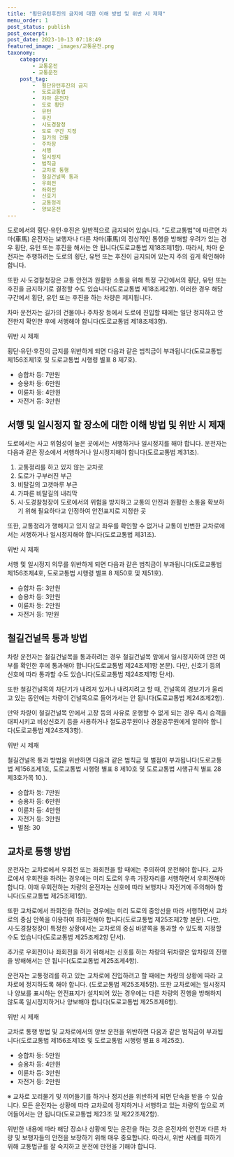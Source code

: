 ```yaml
---
title: "횡단유턴후진의 금지에 대한 이해 방법 및 위반 시 제재"
menu_order: 1
post_status: publish
post_excerpt: 
post_date: 2023-10-13 07:18:49
featured_image: _images/교통운전.png
taxonomy:
    category:
        - 교통운전
        - 교통운전
    post_tag:
        -  횡단유턴후진의 금지
        -  도로교통법
        -  차마 운전자
        -  도로 횡단
        -  유턴
        -  후진
        -  시도경찰청
        -  도로 구간 지정
        -  길가의 건물
        -  주차장
        -  서행
        -  일시정지
        -  범칙금
        -  교차로 통행
        -  철길건널목 통과
        -  우회전
        -  좌회전
        -  신호기
        -  교통정리
        -  양보운전
---
```



도로에서의 횡단·유턴·후진은 일반적으로 금지되어 있습니다. "도로교통법"에 따르면 차마(車馬) 운전자는 보행자나 다른 차마(車馬)의 정상적인 통행을 방해할 우려가 있는 경우 횡단, 유턴 또는 후진을 해서는 안 됩니다(도로교통법 제18조제1항). 따라서, 차마 운전자는 주행하려는 도로의 횡단, 유턴 또는 후진이 금지되어 있는지 주의 깊게 확인해야 합니다.

또한 시·도경찰청장은 교통 안전과 원활한 소통을 위해 특정 구간에서의 횡단, 유턴 또는 후진을 금지하기로 결정할 수도 있습니다(도로교통법 제18조제2항). 이러한 경우 해당 구간에서 횡단, 유턴 또는 후진을 하는 차량은 제지됩니다.

차마 운전자는 길가의 건물이나 주차장 등에서 도로에 진입할 때에는 일단 정지하고 안전한지 확인한 후에 서행해야 합니다(도로교통법 제18조제3항).

위반 시 제재

횡단·유턴·후진의 금지를 위반하게 되면 다음과 같은 범칙금이 부과됩니다(도로교통법 제156조제1호 및 도로교통법 시행령 별표 8 제7호).

- 승합차 등: 7만원
- 승용차 등: 6만원
- 이륜차 등: 4만원
- 자전거 등: 3만원

## 서행 및 일시정지 할 장소에 대한 이해 방법 및 위반 시 제재

도로에서는 사고 위험성이 높은 곳에서는 서행하거나 일시정지를 해야 합니다. 운전자는 다음과 같은 장소에서 서행하거나 일시정지해야 합니다(도로교통법 제31조).

1. 교통정리를 하고 있지 않는 교차로
2. 도로가 구부러진 부근
3. 비탈길의 고갯마루 부근
4. 가파른 비탈길의 내리막
5. 시·도경찰청장이 도로에서의 위험을 방지하고 교통의 안전과 원활한 소통을 확보하기 위해 필요하다고 인정하여 안전표지로 지정한 곳

또한, 교통정리가 행해지고 있지 않고 좌우를 확인할 수 없거나 교통이 빈번한 교차로에서는 서행하거나 일시정지해야 합니다(도로교통법 제31조).

위반 시 제재

서행 및 일시정지 의무를 위반하게 되면 다음과 같은 범칙금이 부과됩니다(도로교통법 제156조제4호, 도로교통법 시행령 별표 8 제50호 및 제51호).

- 승합차 등: 3만원
- 승용차 등: 3만원
- 이륜차 등: 2만원
- 자전거 등: 1만원

## 철길건널목 통과 방법

차량 운전자는 철길건널목을 통과하려는 경우 철길건널목 앞에서 일시정지하여 안전 여부를 확인한 후에 통과해야 합니다(도로교통법 제24조제1항 본문). 다만, 신호기 등의 신호에 따라 통과할 수도 있습니다(도로교통법 제24조제1항 단서).

또한 철길건널목의 차단기가 내려져 있거나 내려지려고 할 때, 건널목의 경보기가 울리고 있는 동안에는 차량이 건널목으로 들어가서는 안 됩니다(도로교통법 제24조제2항).

만약 차량이 철길건널목 안에서 고장 등의 사유로 운행할 수 없게 되는 경우 즉시 승객을 대피시키고 비상신호기 등을 사용하거나 철도공무원이나 경찰공무원에게 알려야 합니다(도로교통법 제24조제3항).

위반 시 제재

철길건널목 통과 방법을 위반하면 다음과 같은 범칙금 및 벌점이 부과됩니다(도로교통법 제156조제1호, 도로교통법 시행령 별표 8 제10호 및 도로교통법 시행규칙 별표 28 제3호가목 10.).

- 승합차 등: 7만원
- 승용차 등: 6만원
- 이륜차 등: 4만원
- 자전거 등: 3만원
- 벌점: 30

## 교차로 통행 방법

운전자는 교차로에서 우회전 또는 좌회전을 할 때에는 주의하여 운전해야 합니다. 교차로에서 우회전을 하려는 경우에는 미리 도로의 우측 가장자리를 서행하면서 우회전해야 합니다. 이때 우회전하는 차량의 운전자는 신호에 따라 보행자나 자전거에 주의해야 합니다(도로교통법 제25조제1항).

또한 교차로에서 좌회전을 하려는 경우에는 미리 도로의 중앙선을 따라 서행하면서 교차로의 중심 안쪽을 이용하여 좌회전해야 합니다(도로교통법 제25조제2항 본문). 다만, 시·도경찰청장이 특정한 상황에서는 교차로의 중심 바깥쪽을 통과할 수 있도록 지정할 수도 있습니다(도로교통법 제25조제2항 단서).

추가로 우회전이나 좌회전을 하기 위해서는 신호를 하는 차량의 뒤차량은 앞차량의 진행을 방해해서는 안 됩니다(도로교통법 제25조제4항).

운전자는 교통정리를 하고 있는 교차로에 진입하려고 할 때에는 차량의 상황에 따라 교차로에 정지하도록 해야 합니다. (도로교통법 제25조제5항). 또한 교차로에는 일시정지나 양보를 표시하는 안전표지가 설치되어 있는 경우에는 다른 차량의 진행을 방해하지 않도록 일시정지하거나 양보해야 합니다(도로교통법 제25조제6항).

위반 시 제재

교차로 통행 방법 및 교차로에서의 양보 운전을 위반하면 다음과 같은 범칙금이 부과됩니다(도로교통법 제156조제1호 및 도로교통법 시행령 별표 8 제25호).

- 승합차 등: 5만원
- 승용차 등: 4만원
- 이륜차 등: 3만원
- 자전거 등: 2만원

※ 교차로 꼬리물기 및 끼어들기를 하거나 정지선을 위반하게 되면 단속을 받을 수 있습니다. 모든 운전자는 상황에 따라 교차로에 정지하거나 서행하고 있는 차량의 앞으로 끼어들어서는 안 됩니다(도로교통법 제23조 및 제22조제2항).

위반한 내용에 따라 해당 장소나 상황에 맞는 운전을 하는 것은 운전자의 안전과 다른 차량 및 보행자들의 안전을 보장하기 위해 매우 중요합니다. 따라서, 위반 사례를 피하기 위해 교통법규를 잘 숙지하고 운전에 만전을 기해야 합니다.


